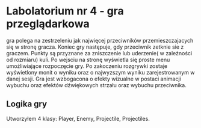 # Labolatorium nr 4 - gra przeglądarkowa

gra polega na zestrzeleniu jak najwięcej przeciwników przemieszczajacych się w stronę gracza. Koniec gry następuje, gdy przeciwnik zetknie sie z graczem. Punkty są przyznane za zniszczenie lub uderzenie( w zależności od rozmiaru) kuli. Po wejsciu na stronę wyświetla się proste menu umożliwiające rozpoczęcie gry. Po zakoczeniu rozgrywki zostaje wyświetlony monit o wyniku oraz o najwyzszym wyniku zarejestrowanym w danej sesji. Gra jest wzbogacona o efekty wizualne w postaci animacji wybuchu oraz efektów dźwiękowych strzału oraz wybuchu przeciwnika.

## Logika gry

Utworzyłem 4 klasy: Player, Enemy, Projectile, Projectiles.
